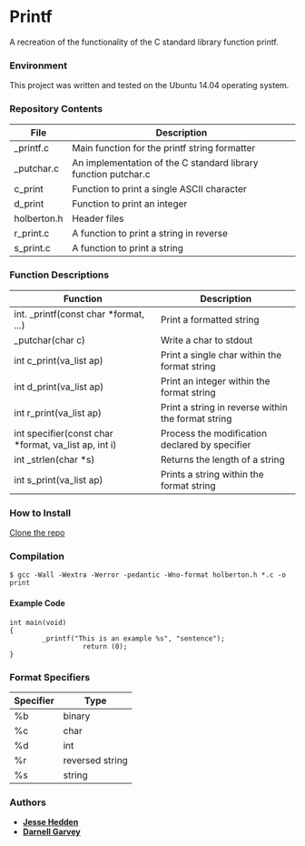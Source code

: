 # Printf
A recreation of the functionality of the C standard library function printf.

### Environment
This project was written and tested on the Ubuntu 14.04 operating system.

### Repository Contents

|   **File** | **Description** |
| -------- | ----------------- |
|  \_printf.c		       |	Main function for the printf string formatter |
|  \_putchar.c 		       | 	An implementation of the C standard library function putchar.c |
|   c\_print 		       |	Function to print a single ASCII character |
|    d\_print |		       Function to print an integer |
|    holberton.h | Header files |
|  r\_print.c | A function to print a string in reverse |
|  s\_print.c | A function to print a string |

### Function Descriptions
|   **Function** |	**Description**	|
| -------------- | -------------------- |
| int. \_printf(const char \*format, ...) | Print a formatted string |
| \_putchar(char c) | Write a char to stdout |
| int c\_print(va\_list ap) | Print a single char within the format string |
| int d\_print(va\_list ap)| Print an integer within the format string |
| int r\_print(va\_list ap) | Print a string in reverse within the format string |
| int specifier(const char \*format, va\_list ap, int i) | Process the modification declared by specifier |
| int \_strlen(char *s) | Returns the length of a string |
| int s\_print(va\_list ap) | Prints a string within the format string |

### How to Install
[Clone the repo](https://github.com/jagrvargen/printf.git)

### Compilation
` $ gcc -Wall -Wextra -Werror -pedantic -Wno-format holberton.h *.c -o print `

#### Example Code
```
int main(void)
{
		_printf("This is an example %s", "sentence");
			      return (0);
}
```

### Format Specifiers
| **Specifier** | **Type** |
| -------------- | --------- |
| %b | binary |
|    %c | char |
| %d | int |
| %r | reversed string |
| %s | string |

### Authors
* [**Jesse Hedden**](https://github.com/jagrvargen)
* [**Darnell Garvey**](https://github.com/tragic86)
